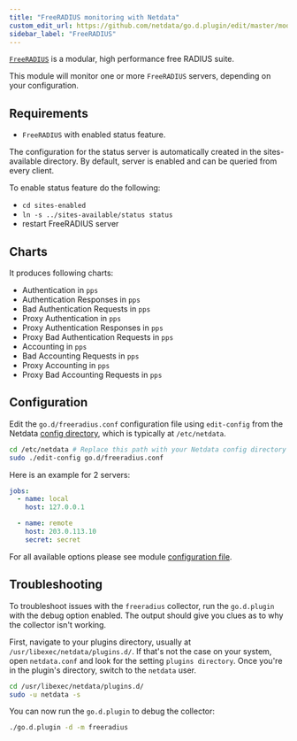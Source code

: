 ```yaml
---
title: "FreeRADIUS monitoring with Netdata"
custom_edit_url: https://github.com/netdata/go.d.plugin/edit/master/modules/freeradius/README.md
sidebar_label: "FreeRADIUS"
---
```




[`FreeRADIUS`](https://freeradius.org/) is a modular, high performance free RADIUS suite.

This module will monitor one or more `FreeRADIUS` servers, depending on your configuration.

## Requirements

- `FreeRADIUS` with enabled status feature.

The configuration for the status server is automatically created in the sites-available directory. By default, server is
enabled and can be queried from every client.

To enable status feature do the following:

- `cd sites-enabled`
- `ln -s ../sites-available/status status`
- restart FreeRADIUS server

## Charts

It produces following charts:

- Authentication in `pps`
- Authentication Responses in `pps`
- Bad Authentication Requests in `pps`
- Proxy Authentication in `pps`
- Proxy Authentication Responses in `pps`
- Proxy Bad Authentication Requests in `pps`
- Accounting in `pps`
- Bad Accounting Requests in `pps`
- Proxy Accounting in `pps`
- Proxy Bad Accounting Requests in `pps`

## Configuration

Edit the `go.d/freeradius.conf` configuration file using `edit-config` from the
Netdata [config directory](/docs/configure/nodes), which is typically at `/etc/netdata`.

```bash
cd /etc/netdata # Replace this path with your Netdata config directory
sudo ./edit-config go.d/freeradius.conf
```

Here is an example for 2 servers:

```yaml
jobs:
  - name: local
    host: 127.0.0.1

  - name: remote
    host: 203.0.113.10
    secret: secret 
```

For all available options please see
module [configuration file](https://github.com/netdata/go.d.plugin/blob/master/config/go.d/freeradius.conf).

## Troubleshooting

To troubleshoot issues with the `freeradius` collector, run the `go.d.plugin` with the debug option enabled. The output
should give you clues as to why the collector isn't working.

First, navigate to your plugins directory, usually at `/usr/libexec/netdata/plugins.d/`. If that's not the case on your
system, open `netdata.conf` and look for the setting `plugins directory`. Once you're in the plugin's directory, switch
to the `netdata` user.

```bash
cd /usr/libexec/netdata/plugins.d/
sudo -u netdata -s
```

You can now run the `go.d.plugin` to debug the collector:

```bash
./go.d.plugin -d -m freeradius
```

